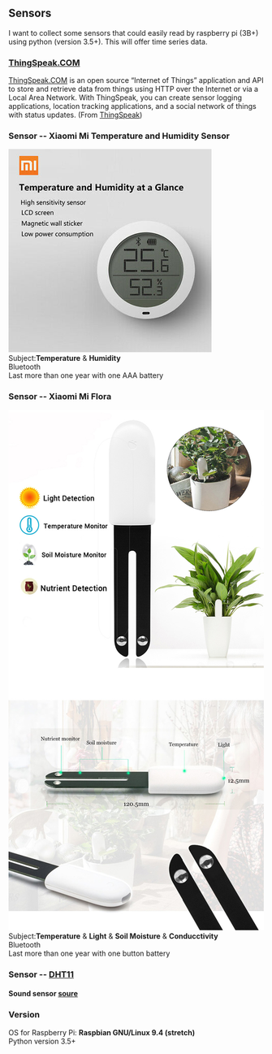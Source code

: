 ## Sensors
I want to collect some sensors that could easily read by raspberry pi (3B+) using python (version 3.5+). This will offer time series data.   

### [ThingSpeak.COM](ThingSpeak.COM/README.md)
[ThingSpeak.COM](https://github.com/iobridge/thingspeak) is an open source “Internet of Things” application and API to store and retrieve data from things using HTTP over the Internet or via a Local Area Network. With ThingSpeak, you can create sensor logging applications, location tracking applications, and a social network of things with status updates. (From [ThingSpeak](https://github.com/iobridge/thingspeak/blob/master/README.textile))   

### Sensor -- Xiaomi Mi Temperature and Humidity Sensor
![Xiaomi Mi Temperature and Humidity Sensor](/figures/Mi-Temperature-Humidity-Sensor.jpg)   
Subject:**Temperature** & **Humidity**    
Bluetooth   
Last more than one year with one AAA battery   


### Sensor -- Xiaomi Mi Flora
![Xiaomi Mi Flora](/figures/MiFlora.jpg)   
Subject:**Temperature** & **Light** & **Soil Moisture** & **Conducctivity**   
Bluetooth   
Last more than one year with one button battery   

### Sensor -- [DHT11](DHT11/README.md)

#### Sound sensor [soure](https://www.instructables.com/id/Sound-Sensor-Raspberry-Pi/)   

### Version
OS for Raspberry Pi: **Raspbian GNU/Linux 9.4 (stretch)**   
Python version 3.5+
